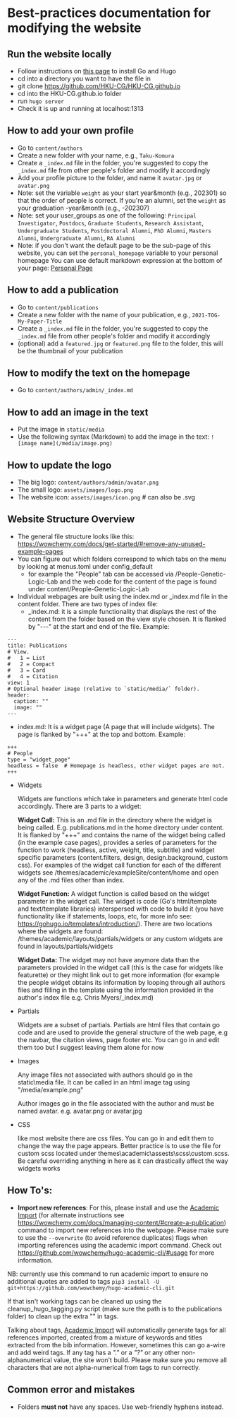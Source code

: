 # Best-practices documentation for modifying the website

## Run the website locally
* Follow instructions on [this page](https://university.wowchemy.com/getting-started/install-hugo/) to install Go and Hugo
* cd into a directory you want to have the file in
* git clone https://github.com/HKU-CG/HKU-CG.github.io
* cd into the HKU-CG.github.io folder
* run `hugo server`
* Check it is up and running at localhost:1313

## How to add your own profile
* Go to `content/authors`
* Create a new folder with your name, e.g., `Taku-Komura`
* Create a `_index.md` file in the folder, you're suggested to copy the `_index.md` file from other people's folder and modify it accordingly
* Add your profile picture to the folder, and name it `avatar.jpg` or `avatar.png`
* Note: set the variable `weight` as your start year&month (e.g., 202301) so that the order of people is correct. If you're an alumni, set the `weight` as your graduation -year&month (e.g., -202307)
* Note: set your user_groups as one of the following: `Principal Investigator`, `Postdocs`, `Graduate Students`, `Research Assistant`, `Undergraduate Students`, `Postdoctoral Alumni`, `PhD Alumni`, `Masters Alumni`, `Undergraduate Alumni`, `RA Alumni`
* Note: if you don't want the default page to be the sub-page of this website, you can set the `personal_homepage` variable to your personal homepage
You can use default markdown expression at the bottom of your page: [Personal Page](url)

## How to add a publication
* Go to `content/publications`
* Create a new folder with the name of your publication, e.g., `2021-TOG-My-Paper-Title`
* Create a `_index.md` file in the folder, you're suggested to copy the `_index.md` file from other people's folder and modify it accordingly
* (optional) add a `featured.jpg` or `featured.png` file to the folder, this will be the thumbnail of your publication

## How to modify the text on the homepage
* Go to `content/authors/admin/_index.md`

## How to add an image in the text
* Put the image in `static/media`
* Use the following syntax (Markdown) to add the image in the text: `![image name](/media/image.png)`

## How to update the logo
* The big logo: `content/authors/admin/avatar.png`
* The small logo: `assets/images/logo.png`
* The website icon: `assets/images/icon.png`  # can also be .svg

## Website Structure Overview

* The general file structure looks like this: https://wowchemy.com/docs/get-started/#remove-any-unused-example-pages
* You can figure out which folders correspond to which tabs on the menu by looking at menus.toml under config\_default
  * for example the "People" tab can be accessed via <website url>/People-Genetic-Logic-Lab and the web code for the content of the page is found under content/People-Genetic-Logic-Lab
* Individual webpages are built using the index.md or _index.md file in the content folder. There are two types of index file:
  * _index.md: it is a simple functionality that displays the rest of the content from the folder based on the view style chosen. It is flanked by "---" at the start and end of the file. Example:

~~~~
---
title: Publications
# View.
#   1 = List
#   2 = Compact
#   3 = Card
#   4 = Citation
view: 1
# Optional header image (relative to `static/media/` folder).
header:
  caption: ""
  image: ""
---
~~~~
  
  * index.md: It is a widget page (A page that will include widgets). The page is flanked by "+++" at the top and bottom. Example:

 ~~~~
+++
# People
type = "widget_page"
headless = false  # Homepage is headless, other widget pages are not.
+++
 ~~~~

* Widgets

  Widgets are functions which take in parameters and generate html code accordingly. There are 3 parts to a widget:

  **Widget Call:** This is an .md file in the directory where the widget is being called. E.g. publications.md in the home directory under content. It is flanked by "+++" and contains the name of the widget being called (in the example case pages), provides a series of parameters for the function to work (headless, active, weight, title, subtitle) and widget specific parameters (content.filters, design, design.background, custom css). For examples of the widget call function for each of the different widgets see /themes/academic/exampleSite/content/home and open any of the .md files other than index.

  **Widget Function:** A widget function is called based on the widget parameter in the widget call. The widget is code (Go's html/template and text/template libraries) interspersed with code to build it (you have functionality like if statements, loops, etc, for more info see: https://gohugo.io/templates/introduction/). There are two locations where the widgets are found: /themes/academic/layouts/partials/widgets or any custom widgets are found in layouts/partials/widgets

  **Widget Data:** The widget may not have anymore data than the parameters provided in the widget call (this is the case for widgets like featurette) or they might link out to get more information (for example the people widget obtains its information by looping through all authors files and filling in the template using the information provided in the author's index file e.g. Chris Myers/_index.md)

* Partials

  Widgets are a subset of partials. Partials are html files that contain go code and are used to provide the general structure of the web page, e.g the navbar, the citation views, page footer etc. You can go in and edit them too but I suggest leaving them alone for now

* Images

  Any image files not associated with authors should go in the static\media file. It can be called in an html image tag using "/media/example.png"

  Author images go in the file associated with the author and must be named avatar.<extension> e.g. avatar.png or avatar.jpg

* CSS

  like most website there are css files. You can go in and edit them to change the way the page appears. Better practice is to use the file for custom scss located under themes\academic\assests\scss\custom.scss. Be careful overriding anything in here as it can drastically affect the way widgets works

## How To's:

* **Import new references**: 
  For this, please install and use the [Academic Import](https://github.com/wowchemy/hugo-academic-cli/#usage) (for alternate instructions see https://wowchemy.com/docs/managing-content/#create-a-publication) command to import new references into the webpage. Please make sure to use the `--overwrite` (to avoid reference duplicates) flags when importing references using the academic import command. Check out https://github.com/wowchemy/hugo-academic-cli/#usage for more information.
  
 NB: currently use this command to run academic import to ensure no additional quotes are added to tags `pip3 install -U git+https://github.com/wowchemy/hugo-academic-cli.git`
 
 If that isn't working tags can be cleaned up using the cleanup_hugo_tagging.py script (make sure the path is to the publications folder) to clean up the extra "" in tags.

  Talking about tags, [Academic Import](https://github.com/wowchemy/hugo-academic-cli/#usage) will automatically generate tags for all references imported, created from a mixture of keywords and titles extracted from the bib information. However, sometimes this can go a-wire and add weird tags. If any tag has a *"."* or a *"?"* or any other non-alphanumerical value, the site won't build. Please make sure you remove all characters that are not alpha-numerical from tags to run correctly.

## Common error and mistakes

* Folders **must not** have any spaces. Use web-friendly hyphens instead.
